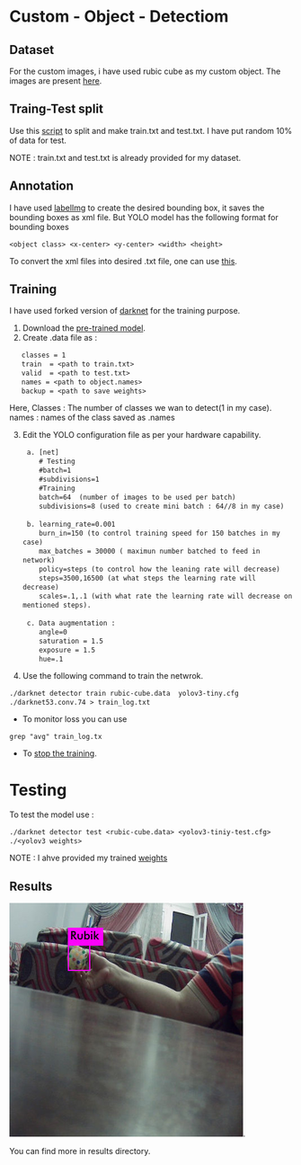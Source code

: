 # Custom - Object - Detectiom

## Dataset
For the custom images, i have used rubic cube as my custom object. The images are present [here](https://github.com/jaisanant0/custom-object-YOLO/tree/master/image).

## Traing-Test split 
Use this [script](https://github.com/jaisanant0/custom-object-YOLO/blob/master/split-data.py) to split and make train.txt and test.txt.
I have put random 10% of data for test.

NOTE : train.txt and test.txt is already provided for my dataset.

## Annotation
I have used [labelImg](https://github.com/tzutalin/labelImg) to create the desired bounding box, it saves the bounding boxes as xml file.
But YOLO model has the following format for bounding boxes 
```
<object class> <x-center> <y-center> <width> <height>
```

To convert the xml files into desired .txt file, one can use [this](https://github.com/Isabek/XmlToTxt).

## Training 
I have used forked version of [darknet](https://github.com/AlexeyAB/darknet) for the training purpose.

1. Download the [pre-trained model](https://pjreddie.com/media/files/darknet53.conv.74).
2. Create .data file as :
 ```
    classes = 1
    train  = <path to train.txt> 
    valid  = <path to test.txt>
    names = <path to object.names>
    backup = <path to save weights>
```
Here,
Classes : The number of classes we wan to detect(1 in my case).
names  : names of the class saved as <objects>.names

3. Edit the YOLO configuration file as per your hardware capability.

        a. [net]
           # Testing
           #batch=1
           #subdivisions=1
           #Training
           batch=64  (number of images to be used per batch)
           subdivisions=8 (used to create mini batch : 64//8 in my case)
        
        b. learning_rate=0.001
           burn_in=150 (to control training speed for 150 batches in my case)
           max_batches = 30000 ( maximun number batched to feed in network)
           policy=steps (to control how the leaning rate will decrease)
           steps=3500,16500 (at what steps the learning rate will decrease)
           scales=.1,.1 (with what rate the learning rate will decrease on mentioned steps).
         
        c. Data augmentation :
           angle=0
           saturation = 1.5
           exposure = 1.5
           hue=.1
        
        
4. Use the following command to train the netwrok.
  ```
  ./darknet detector train rubic-cube.data  yolov3-tiny.cfg ./darknet53.conv.74 > train_log.txt 
  ```
  - To monitor loss you can use 
   ```
   grep "avg" train_log.tx
   ```
  
  - To [stop the training](https://github.com/AlexeyAB/darknet#when-should-i-stop-training).
     
# Testing
 To test the model use :
 ```
 ./darknet detector test <rubic-cube.data> <yolov3-tiniy-test.cfg> ./<yolov3 weights>
 ```
 
 NOTE :
  I ahve provided my trained [weights](https://github.com/jaisanant0/custom-object-YOLO/tree/master/weights)
  
  ## Results
  
  ![result1](https://github.com/jaisanant0/custom-object-YOLO/blob/master/results/107.jpg).
  
  You can find more in results directory.
